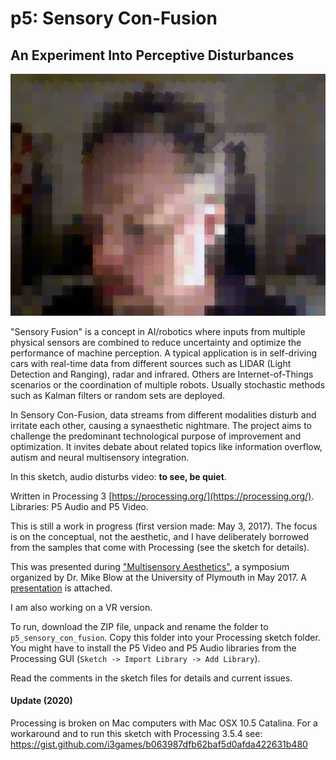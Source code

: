 # p5: Sensory Con-Fusion
## An Experiment Into Perceptive Disturbances

![Image](sensory_con_fusion.png)

"Sensory Fusion" is a concept in AI/robotics where inputs from multiple physical sensors are combined to reduce uncertainty and optimize the performance of machine perception. A typical application is in self-driving cars with real-time data from different sources such as LIDAR (Light Detection and Ranging), radar and infrared. Others are Internet-of-Things scenarios or the coordination of multiple robots. Usually stochastic methods such as Kalman filters or random sets are deployed. 

In Sensory Con-Fusion, data streams from different modalities disturb and irritate each other, causing a synaesthetic nightmare. The project aims to challenge the predominant technological purpose of improvement and optimization. It invites debate about related topics like information overflow, autism and neural multisensory integration.

In this sketch, audio disturbs video: **to see, be quiet**.

Written in Processing 3 [https://processing.org/](https://processing.org/). Libraries: P5 Audio and P5 Video. 

This is still a work in progress (first version made: May 3, 2017). The focus is on the conceptual, not the aesthetic, and I have deliberately borrowed from the samples that come with Processing (see the sketch for details). 

This was presented during ["Multisensory Aesthetics"](https://bureaudoove.com/2017/04/24/mike-blow-multisensory-aesthetics-workshop-16th-may-2017/), a symposium organized by Dr. Mike Blow at the University of Plymouth in May 2017. A [presentation](Sensory_Con_Fusion_2017.pdf) is attached.

I am also working on a VR version.

To run, download the ZIP file, unpack and rename the folder to `p5_sensory_con_fusion`. Copy this folder into your Processing sketch folder. You might have to install the P5 Video and P5 Audio libraries from the Processing GUI (`Sketch -> Import Library -> Add Library`).

Read the comments in the sketch files for details and current issues.
 
#### Update (2020) 
Processing is broken on Mac computers with Mac OSX 10.5 Catalina. For a workaround and to run this sketch with Processing 3.5.4 see:
https://gist.github.com/i3games/b063987dfb62baf5d0afda422631b480